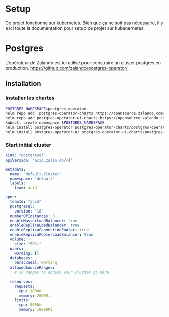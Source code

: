 # Setup

Ce projet fonctionne sur kubernetes. Bien que ça ne soit pas nécessaire, il y a ici toute la documentation pour setup ce projet sur kubenernetes.

# Postgres

L'opérateur de Zalando est ici utilisé pour construire un cluster postgres en production. https://github.com/zalando/postgres-operator/

## Installation

### Installer les chartes

```bash
POSTGRES_NAMESPACE=postgres-operator
helm repo add  postgres-operator-charts https://opensource.zalando.com/postgres-operator/charts/postgres-operator
helm repo add postgres-operator-ui-charts https://opensource.zalando.com/postgres-operator/charts/postgres-operator-ui
kubectl create namespace $POSTGRES_NAMESPACE
helm install postgres-operator postgres-operator-charts/postgres-operator -n $POSTGRES_NAMESPACE
helm install postgres-operator-ui postgres-operator-ui-charts/postgres-operator-ui -n $POSTGRES_NAMESPACE
```

### Start initial cluster

```yaml
kind: "postgresql"
apiVersion: "acid.zalan.do/v1"

metadata:
  name: "default-cluster"
  namespace: "default"
  labels:
    team: acid

spec:
  teamId: "acid"
  postgresql:
    version: "16"
  numberOfInstances: 3
  enableMasterLoadBalancer: true
  enableReplicaLoadBalancer: true
  enableReplicaConnectionPooler: true
  enableReplicaPoolerLoadBalancer: true
  volume:
    size: "50Gi"
  users:
    worming: []
  databases:
    baraccueil: worming
  allowedSourceRanges:
    # IP ranges to access your cluster go here
  
  resources:
    requests:
      cpu: 1000m
      memory: 2000Mi
    limits:
      cpu: 5000m
      memory: 10000Mi
```
